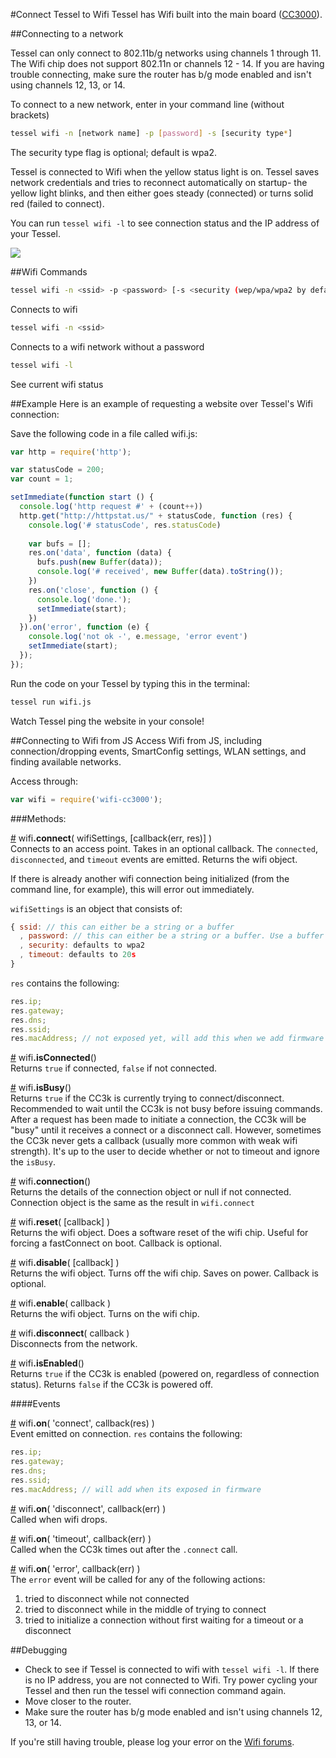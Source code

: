 #Connect Tessel to Wifi
Tessel has Wifi built into the main board ([CC3000](http://www.ti.com.cn/cn/lit/ds/symlink/cc3000.pdf)).

##Connecting to a network

Tessel can only connect to 802.11b/g networks using channels 1 through 11. The Wifi chip does not support 802.11n or channels 12 - 14. If you are having trouble connecting, make sure the router has b/g mode enabled and isn't using channels 12, 13, or 14.

To connect to a new network, enter in your command line (without brackets)

```.sh
tessel wifi -n [network name] -p [password] -s [security type*]
```

The security type flag is optional; default is wpa2.


Tessel is connected to Wifi when the yellow status light is on. Tessel saves network credentials and tries to reconnect automatically on startup- the yellow light blinks, and then either goes steady (connected) or turns solid red (failed to connect).

You can run `tessel wifi -l` to see connection status and the IP address of your Tessel.

<img src='https://s3.amazonaws.com/technicalmachine-assets/fre+assets/wifi.JPG'>

##Wifi Commands
```sh
tessel wifi -n <ssid> -p <password> [-s <security (wep/wpa/wpa2 by default)>]
```
Connects to wifi

```sh
tessel wifi -n <ssid>
```
Connects to a wifi network without a password

```sh
tessel wifi -l
```
See current wifi status

##Example
Here is an example of requesting a website over Tessel's Wifi connection:

Save the following code in a file called wifi.js:

```js
var http = require('http');

var statusCode = 200;
var count = 1;

setImmediate(function start () {
  console.log('http request #' + (count++))
  http.get("http://httpstat.us/" + statusCode, function (res) {
    console.log('# statusCode', res.statusCode)
    
    var bufs = [];
    res.on('data', function (data) {
      bufs.push(new Buffer(data));
      console.log('# received', new Buffer(data).toString());
    })
    res.on('close', function () {
      console.log('done.');
      setImmediate(start);
    })
  }).on('error', function (e) {
    console.log('not ok -', e.message, 'error event')
    setImmediate(start);
  });
});
```

Run the code on your Tessel by typing this in the terminal:

```sh
tessel run wifi.js
```
Watch Tessel ping the website in your console!


##Connecting to Wifi from JS
Access Wifi from JS, including connection/dropping events, SmartConfig settings, WLAN settings, and finding available networks.

Access through:

```js
var wifi = require('wifi-cc3000');
```

###Methods:

&#x20;<a href="#api-wifi-connect-wifiSettings-callback-err-res" name="api-wifi-connect-wifiSettings-callback-err-res">#</a> wifi<b>.connect</b>( wifiSettings, [callback(err, res)] )  
Connects to an access point. Takes in an optional callback. The `connected`, `disconnected`, and `timeout` events are emitted. Returns the wifi object.

If there is already another wifi connection being initialized (from the command line, for example), this will error out immediately.

`wifiSettings` is an object that consists of:

```js
{ ssid: // this can either be a string or a buffer
  , password: // this can either be a string or a buffer. Use a buffer if you need to pass in hex.
  , security: defaults to wpa2 
  , timeout: defaults to 20s
}
```

`res` contains the following:

```js
res.ip;
res.gateway;
res.dns;
res.ssid;
res.macAddress; // not exposed yet, will add this when we add firmware support for mac address
```

&#x20;<a href="#api-wifi-isConnected" name="api-wifi-isConnected">#</a> wifi<b>.isConnected</b>()  
Returns `true` if connected, `false` if not connected.

&#x20;<a href="#api-wifi-isBusy" name="api-wifi-isBusy">#</a> wifi<b>.isBusy</b>()  
Returns `true` if the CC3k is currently trying to connect/disconnect. Recommended to wait until the CC3k is not busy before issuing commands. After a request has been made to initiate a connection, the CC3k will be "busy" until it receives a connect or a disconnect call. However, sometimes the CC3k never gets a callback (usually more common with weak wifi strength). It's up to the user to decide whether or not to timeout and ignore the `isBusy`.

&#x20;<a href="#api-wifi-connection" name="api-wifi-connection">#</a> wifi<b>.connection</b>()  
Returns the details of the connection object or null if not connected. Connection object is the same as the result in `wifi.connect`

&#x20;<a href="#api-wifi-reset-callback" name="api-wifi-reset-callback">#</a> wifi<b>.reset</b>( [callback] )  
Returns the wifi object. Does a software reset of the wifi chip. Useful for forcing a fastConnect on boot. Callback is optional.

&#x20;<a href="#api-wifi-disable-callback" name="api-wifi-disable-callback">#</a> wifi<b>.disable</b>( [callback] )  
Returns the wifi object. Turns off the wifi chip. Saves on power. Callback is optional.

&#x20;<a href="#api-wifi-enable-callback" name="api-wifi-enable-callback">#</a> wifi<b>.enable</b>( callback )  
Returns the wifi object. Turns on the wifi chip.

&#x20;<a href="#api-wifi-disconnect-callback" name="api-wifi-disconnect-callback">#</a> wifi<b>.disconnect</b>( callback )  
Disconnects from the network.

&#x20;<a href="#api-wifi-isEnabled" name="api-wifi-isEnabled">#</a> wifi<b>.isEnabled</b>()  
Returns `true` if the CC3k is enabled (powered on, regardless of connection status). Returns `false` if the CC3k is powered off.

####Events

&#x20;<a href="#api-wifi-on-connect-callback-err-res" name="api-wifi-on-connect-callback-err-res">#</a> wifi<b>.on</b>( 'connect', callback(res) )  
Event emitted on connection. `res` contains the following:

```js
res.ip;
res.gateway;
res.dns;
res.ssid;
res.macAddress; // will add when its exposed in firmware
```

&#x20;<a href="#api-wifi-on-disconnect-callback-err" name="api-wifi-on-disconnect-callback-err">#</a> wifi<b>.on</b>( 'disconnect', callback(err) )  
Called when wifi drops.

&#x20;<a href="#api-wifi-on-timeout-callback-err" name="api-wifi-on-timeout-callback-err">#</a> wifi<b>.on</b>( 'timeout', callback(err) )  
Called when the CC3k times out after the `.connect` call.

&#x20;<a href="#api-wifi-on-error-callback-err" name="api-wifi-on-error-callback-err">#</a> wifi<b>.on</b>( 'error', callback(err) )  
The `error` event will be called for any of the following actions:

1. tried to disconnect while not connected
2. tried to disconnect while in the middle of trying to connect
1. tried to initialize a connection without first waiting for a timeout or a disconnect

##Debugging
* Check to see if Tessel is connected to wifi with `tessel wifi -l`. If there is no IP address, you are not connected to Wifi. Try power cycling your Tessel and then run the tessel wifi connection command again.
* Move closer to the router.
* Make sure the router has b/g mode enabled and isn't using channels 12, 13, or 14.

If you're still having trouble, please log your error on the [Wifi forums](http://forums.tessel.io/category/wifi).
